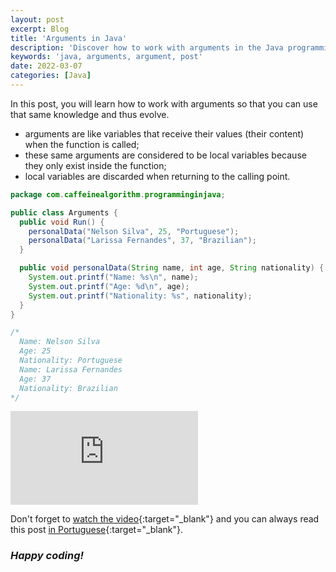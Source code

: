 ```yaml
---
layout: post
excerpt: Blog
title: 'Arguments in Java'
description: 'Discover how to work with arguments in the Java programming language. Get answers to your questions with the theory and examples presented.'
keywords: 'java, arguments, argument, post'
date: 2022-03-07
categories: [Java]
---
```


In this post, you will learn how to work with arguments so that you can use that same knowledge and thus evolve.

- arguments are like variables that receive their values (their content) when the function is called;
- these same arguments are considered to be local variables because they only exist inside the function;
- local variables are discarded when returning to the calling point.

```java
package com.caffeinealgorithm.programminginjava;

public class Arguments {
  public void Run() {
    personalData("Nelson Silva", 25, "Portuguese");
    personalData("Larissa Fernandes", 37, "Brazilian");
  }

  public void personalData(String name, int age, String nationality) {
    System.out.printf("Name: %s\n", name);
    System.out.printf("Age: %d\n", age);
    System.out.printf("Nationality: %s", nationality);
  }
}

/*
  Name: Nelson Silva
  Age: 25
  Nationality: Portuguese
  Name: Larissa Fernandes
  Age: 37
  Nationality: Brazilian
*/
```

<div class="video-container">
  <iframe src="https://www.youtube.com/embed/k76K3UraNhU" frameborder="0" allowfullscreen></iframe>
</div>

Don't forget to [watch the video](https://youtu.be/k76K3UraNhU){:target="\_blank"} and you can always read this post [in Portuguese](https://caffeinealgorithm.com/blog/20220307/argumentos-em-java/){:target="\_blank"}.

### _Happy coding!_

